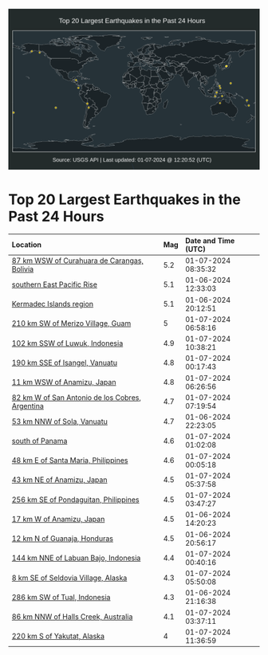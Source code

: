 ![Map](./map.png)

# Top 20 Largest Earthquakes in the Past 24 Hours

| Location | Mag | Date and Time (UTC) |
|:---|:---|:---|
| [87 km WSW of Curahuara de Carangas, Bolivia](https://earthquake.usgs.gov/earthquakes/eventpage/us6000m2bf) | 5.2 | 01-07-2024 08:35:32 |
| [southern East Pacific Rise](https://earthquake.usgs.gov/earthquakes/eventpage/us6000m27f) | 5.1 | 01-06-2024 12:33:03 |
| [Kermadec Islands region](https://earthquake.usgs.gov/earthquakes/eventpage/us6000m296) | 5.1 | 01-06-2024 20:12:51 |
| [210 km SW of Merizo Village, Guam](https://earthquake.usgs.gov/earthquakes/eventpage/us6000m2b9) | 5 | 01-07-2024 06:58:16 |
| [102 km SSW of Luwuk, Indonesia](https://earthquake.usgs.gov/earthquakes/eventpage/us6000m2bs) | 4.9 | 01-07-2024 10:38:21 |
| [190 km SSE of Isangel, Vanuatu](https://earthquake.usgs.gov/earthquakes/eventpage/us6000m2a0) | 4.8 | 01-07-2024 00:17:43 |
| [11 km WSW of Anamizu, Japan](https://earthquake.usgs.gov/earthquakes/eventpage/us6000m2b6) | 4.8 | 01-07-2024 06:26:56 |
| [82 km W of San Antonio de los Cobres, Argentina](https://earthquake.usgs.gov/earthquakes/eventpage/us6000m2bd) | 4.7 | 01-07-2024 07:19:54 |
| [53 km NNW of Sola, Vanuatu](https://earthquake.usgs.gov/earthquakes/eventpage/us6000m29m) | 4.7 | 01-06-2024 22:23:05 |
| [south of Panama](https://earthquake.usgs.gov/earthquakes/eventpage/us6000m2a6) | 4.6 | 01-07-2024 01:02:08 |
| [48 km E of Santa Maria, Philippines](https://earthquake.usgs.gov/earthquakes/eventpage/us6000m29z) | 4.6 | 01-07-2024 00:05:18 |
| [43 km NE of Anamizu, Japan](https://earthquake.usgs.gov/earthquakes/eventpage/us6000m2b3) | 4.5 | 01-07-2024 05:37:58 |
| [256 km SE of Pondaguitan, Philippines](https://earthquake.usgs.gov/earthquakes/eventpage/us6000m2ap) | 4.5 | 01-07-2024 03:47:27 |
| [17 km W of Anamizu, Japan](https://earthquake.usgs.gov/earthquakes/eventpage/us6000m27p) | 4.5 | 01-06-2024 14:20:23 |
| [12 km N of Guanaja, Honduras](https://earthquake.usgs.gov/earthquakes/eventpage/us6000m298) | 4.5 | 01-06-2024 20:56:17 |
| [144 km NNE of Labuan Bajo, Indonesia](https://earthquake.usgs.gov/earthquakes/eventpage/us6000m2a4) | 4.4 | 01-07-2024 00:40:16 |
| [8 km SE of Seldovia Village, Alaska](https://earthquake.usgs.gov/earthquakes/eventpage/ak024bo1buk) | 4.3 | 01-07-2024 05:50:08 |
| [286 km SW of Tual, Indonesia](https://earthquake.usgs.gov/earthquakes/eventpage/us6000m29c) | 4.3 | 01-06-2024 21:16:38 |
| [86 km NNW of Halls Creek, Australia](https://earthquake.usgs.gov/earthquakes/eventpage/us6000m2am) | 4.1 | 01-07-2024 03:37:11 |
| [220 km S of Yakutat, Alaska](https://earthquake.usgs.gov/earthquakes/eventpage/us6000m2bw) | 4 | 01-07-2024 11:36:59 |

